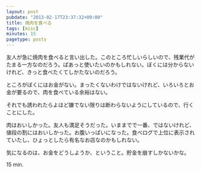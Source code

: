 ```yaml
---
layout: post
pubdate: "2013-02-17T23:37:32+09:00"
title: 焼肉を食べる
tags: [misc]
minutes: 15
pagetype: posts
---
```

友人が急に焼肉を食べると言い出した。このところ忙しいらしいので、残業代がたまる一方なのだろう。ぱあっと使いたいのかもしれない。ぼくには分からないけれど、きっと食べたくてしかたないのだろう。

ところがぼくにはお金がない。まったくないわけではないけれど、いろいろとお金が要るので、肉を食べている余裕はない。

それでも誘われたらよほど嫌でない限りは断わらないようにしているので、行くことにした。

肉はおいしかった。友人も満足そうだった。いままでで一番、ではないけれど、値段の割にはおいしかった。お腹いっぱいになった。食べログで上位に表示されていたし、ひょっとしたら有名なお店なのかもしれない。

気になるのは、お金をどうしようか、ということ。貯金を崩すしかないかな。

15 min.
